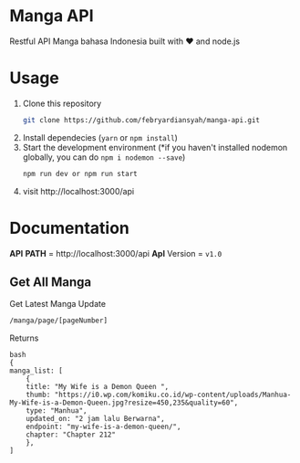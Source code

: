 # Manga API
Restful API Manga bahasa Indonesia built with ❤️ and node.js

# Usage
1. Clone this repository
    ```bash
    git clone https://github.com/febryardiansyah/manga-api.git
    ```
2. Install dependecies (`yarn` or `npm install`)
3. Start the development environment (*if you haven't installed nodemon globally, you can do `npm i nodemon --save`)
    ```bash
    npm run dev or npm run start
    ```
4. visit http://localhost:3000/api

# Documentation
__API__ __PATH__ = http://localhost:3000/api
__ApI__ Version = `v1.0`

## Get All Manga
Get Latest Manga Update

```bash
/manga/page/[pageNumber]
```

Returns
```
bash
{
manga_list: [
    {
    title: "My Wife is a Demon Queen ",
    thumb: "https://i0.wp.com/komiku.co.id/wp-content/uploads/Manhua-My-Wife-is-a-Demon-Queen.jpg?resize=450,235&quality=60",
    type: "Manhua",
    updated_on: "2 jam lalu Berwarna",
    endpoint: "my-wife-is-a-demon-queen/",
    chapter: "Chapter 212"
    },
]
```

